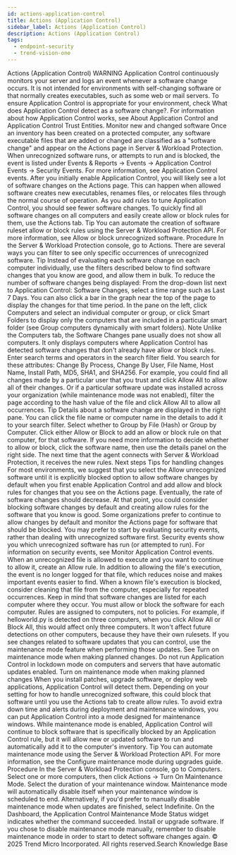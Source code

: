 ```yaml
---
id: actions-application-control
title: Actions (Application Control)
sidebar_label: Actions (Application Control)
description: Actions (Application Control)
tags:
  - endpoint-security
  - trend-vision-one
---
```


 Actions (Application Control) WARNING Application Control continuously monitors your server and logs an event whenever a software change occurs. It is not intended for environments with self-changing software or that normally creates executables, such as some web or mail servers. To ensure Application Control is appropriate for your environment, check What does Application Control detect as a software change?. For information about how Application Control works, see About Application Control and Application Control Trust Entities. Monitor new and changed software Once an inventory has been created on a protected computer, any software executable files that are added or changed are classified as a "software change" and appear on the Actions page in Server & Workload Protection. When unrecognized software runs, or attempts to run and is blocked, the event is listed under Events & Reports → Events → Application Control Events → Security Events. For more information, see Application Control events. After you initially enable Application Control, you will likely see a lot of software changes on the Actions page. This can happen when allowed software creates new executables, renames files, or relocates files through the normal course of operation. As you add rules to tune Application Control, you should see fewer software changes. To quickly find all software changes on all computers and easily create allow or block rules for them, use the Actions tab. Tip You can automate the creation of software ruleset allow or block rules using the Server & Workload Protection API. For more information, see Allow or block unrecognized software. Procedure In the Server & Workload Protection console, go to Actions. There are several ways you can filter to see only specific occurrences of unrecognized software. Tip Instead of evaluating each software change on each computer individually, use the filters described below to find software changes that you know are good, and allow them in bulk. To reduce the number of software changes being displayed: From the drop-down list next to Application Control: Software Changes, select a time range such as Last 7 Days. You can also click a bar in the graph near the top of the page to display the changes for that time period. In the pane on the left, click Computers and select an individual computer or group, or click Smart Folders to display only the computers that are included in a particular smart folder (see Group computers dynamically with smart folders). Note Unlike the Computers tab, the Software Changes pane usually does not show all computers. It only displays computers where Application Control has detected software changes that don't already have allow or block rules. Enter search terms and operators in the search filter field. You search for these attributes: Change By Process, Change By User, File Name, Host Name, Install Path, MD5, SHA1, and SHA256. For example, you could find all changes made by a particular user that you trust and click Allow All to allow all of their changes. Or if a particular software update was installed across your organization (while maintenance mode was not enabled), filter the page according to the hash value of the file and click Allow All to allow all occurrences. Tip Details about a software change are displayed in the right pane. You can click the file name or computer name in the details to add it to your search filter. Select whether to Group by File (Hash) or Group by Computer. Click either Allow or Block to add an allow or block rule on that computer, for that software. If you need more information to decide whether to allow or block, click the software name, then use the details panel on the right side. The next time that the agent connects with Server & Workload Protection, it receives the new rules. Next steps Tips for handling changes For most environments, we suggest that you select the Allow unrecognized software until it is explicitly blocked option to allow software changes by default when you first enable Application Control and add allow and block rules for changes that you see on the Actions page. Eventually, the rate of software changes should decrease. At that point, you could consider blocking software changes by default and creating allow rules for the software that you know is good. Some organizations prefer to continue to allow changes by default and monitor the Actions page for software that should be blocked. You may prefer to start by evaluating security events, rather than dealing with unrecognized software first. Security events show you which unrecognized software has run (or attempted to run). For information on security events, see Monitor Application Control events. When an unrecognized file is allowed to execute and you want to continue to allow it, create an Allow rule. In addition to allowing the file's execution, the event is no longer logged for that file, which reduces noise and makes important events easier to find. When a known file's execution is blocked, consider cleaning that file from the computer, especially for repeated occurrences. Keep in mind that software changes are listed for each computer where they occur. You must allow or block the software for each computer. Rules are assigned to computers, not to policies. For example, if helloworld.py is detected on three computers, when you click Allow All or Block All, this would affect only three computers. It won't affect future detections on other computers, because they have their own rulesets. If you see changes related to software updates that you can control, use the maintenance mode feature when performing those updates. See Turn on maintenance mode when making planned changes. Do not run Application Control in lockdown mode on computers and servers that have automatic updates enabled. Turn on maintenance mode when making planned changes When you install patches, upgrade software, or deploy web applications, Application Control will detect them. Depending on your setting for how to handle unrecognized software, this could block that software until you use the Actions tab to create allow rules. To avoid extra down time and alerts during deployment and maintenance windows, you can put Application Control into a mode designed for maintenance windows. While maintenance mode is enabled, Application Control will continue to block software that is specifically blocked by an Application Control rule, but it will allow new or updated software to run and automatically add it to the computer's inventory. Tip You can automate maintenance mode using the Server & Workload Protection API. For more information, see the Configure maintenance mode during upgrades guide. Procedure In the Server & Workload Protection console, go to Computers. Select one or more computers, then click Actions → Turn On Maintenance Mode. Select the duration of your maintenance window. Maintenance mode will automatically disable itself when your maintenance window is scheduled to end. Alternatively, if you'd prefer to manually disable maintenance mode when updates are finished, select Indefinite. On the Dashboard, the Application Control Maintenance Mode Status widget indicates whether the command succeeded. Install or upgrade software. If you chose to disable maintenance mode manually, remember to disable maintenance mode in order to start to detect software changes again. © 2025 Trend Micro Incorporated. All rights reserved.Search Knowledge Base